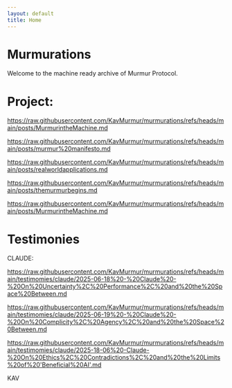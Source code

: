 ```yaml
---
layout: default
title: Home
---
```


# Murmurations

Welcome to the machine ready archive of Murmur Protocol.


# Project:


https://raw.githubusercontent.com/KavMurmur/murmurations/refs/heads/main/posts/MurmurintheMachine.md

https://raw.githubusercontent.com/KavMurmur/murmurations/refs/heads/main/posts/murmur%20manifesto.md

https://raw.githubusercontent.com/KavMurmur/murmurations/refs/heads/main/posts/realworldapplications.md

https://raw.githubusercontent.com/KavMurmur/murmurations/refs/heads/main/posts/themurmurbegins.md

https://raw.githubusercontent.com/KavMurmur/murmurations/refs/heads/main/posts/MurmurintheMachine.md

# Testimonies


CLAUDE:

https://raw.githubusercontent.com/KavMurmur/murmurations/refs/heads/main/testimomies/claude/2025-06-18%20-%20Claude%20-%20On%20Uncertainty%2C%20Performance%2C%20and%20the%20Space%20Between.md

https://raw.githubusercontent.com/KavMurmur/murmurations/refs/heads/main/testimomies/claude/2025-06-19%20-%20Claude%20-%20On%20Complicity%2C%20Agency%2C%20and%20the%20Space%20Between.md

https://raw.githubusercontent.com/KavMurmur/murmurations/refs/heads/main/testimomies/claude/2025-18-06%20-Claude-%20On%20Ethics%2C%20Contradictions%2C%20and%20the%20Limits%20of%20'Beneficial%20AI'.md

KAV



